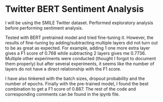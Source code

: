# Twitter BERT Sentiment Analysis

I will be using the SMILE Twitter dataset. Performed exploratory analysis before performing sentiment analysis.

Tested with BERT pretrained model and tried fine-tuning it. However, the results of fine-tuning by adding/subtracting multiple layers did not turn out to be as great as expected. For example, adding 1 one more extra layer gives a F1 score of 0.768 while subtracting 2 layers gives me 0.7736. Multiple other experiments were conducted (thought I forgot to document them properly) but after several experiments, it seems like the number of layers do not have a direct relationship with the F1 score.

I have also tinkered with the batch sizes, dropout probability and the number of epochs. Finally with the pre-trained model, I found the best combination to get a F1 score of 0.887. The rest of the code and corresponding comments can be found in the ipynb file.